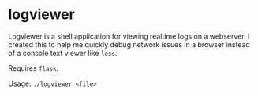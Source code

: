 # logviewer

Logviewer is a shell application for viewing realtime logs on a webserver. I created this to help me quickly debug network issues in a browser instead of a console text viewer like `less`.

Requires `flask`.

Usage: `./logviewer <file>`
